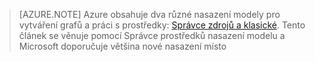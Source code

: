 > [AZURE.NOTE] Azure obsahuje dva různé nasazení modely pro vytváření grafů a práci s prostředky: [Správce zdrojů a klasické](../articles/resource-manager-deployment-model.md).  Tento článek se věnuje pomocí Správce prostředků nasazení modelu a Microsoft doporučuje většina nové nasazení místo